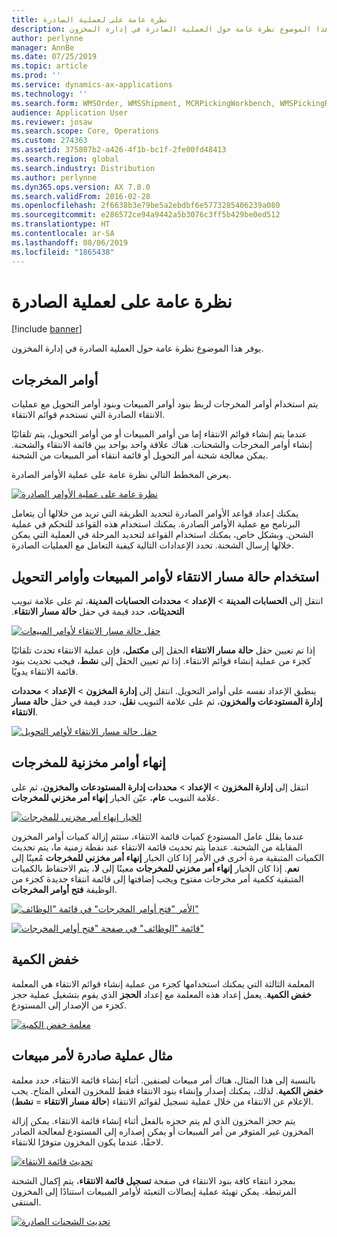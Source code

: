 ```yaml
---
title: نظرة عامة على لعملية الصادرة
description: يوفر هذا الموضوع نظرة عامة حول العملية الصادرة في إدارة المخزون.
author: perlynne
manager: AnnBe
ms.date: 07/25/2019
ms.topic: article
ms.prod: ''
ms.service: dynamics-ax-applications
ms.technology: ''
ms.search.form: WMSOrder, WMSShipment, MCRPickingWorkbench, WMSPickingRegistration, CustomFilterGroup
audience: Application User
ms.reviewer: josaw
ms.search.scope: Core, Operations
ms.custom: 274363
ms.assetid: 375807b2-a426-4f1b-bc1f-2fe00fd48413
ms.search.region: global
ms.search.industry: Distribution
ms.author: perlynne
ms.dyn365.ops.version: AX 7.0.0
ms.search.validFrom: 2016-02-28
ms.openlocfilehash: 2f6638b3e79be5a2ebdbf6e5773285406239a080
ms.sourcegitcommit: e286572ce94a9442a5b3076c3ff5b429be0ed512
ms.translationtype: HT
ms.contentlocale: ar-SA
ms.lasthandoff: 08/06/2019
ms.locfileid: "1865438"
---
```

# <a name="outbound-process-overview"></a>نظرة عامة على لعملية الصادرة

[!include [banner](../includes/banner.md)]

يوفر هذا الموضوع نظرة عامة حول العملية الصادرة في إدارة المخزون.

## <a name="output-orders"></a>أوامر المخرجات

يتم استخدام أوامر المخرجات لربط بنود أوامر المبيعات وبنود أوامر التحويل مع عمليات الانتقاء الصادرة التي تستخدم قوائم الانتقاء.

عندما يتم إنشاء قوائم الانتقاء إما من أوامر المبيعات أو من أوامر التحويل، يتم تلقائيًا إنشاء أوامر المخرجات والشحنات. هناك علاقة واحد بواحد بين قائمة الانتقاء والشحنة. يمكن معالجة شحنة أمر التحويل أو قائمة انتقاء أمر المبيعات من الشحنة. 

يعرض المخطط‬ التالي نظرة عامة على عملية الأوامر الصادرة. 

[![نظرة عامة على عملية الأوامر الصادرة](./media/outbound-order.png)](./media/outbound-order.png)

يمكنك إعداد قواعد الأوامر الصادرة لتحديد الطريقة التي تريد من خلالها أن يتعامل البرنامج مع عملية الأوامر الصادرة. يمكنك استخدام هذه القواعد للتحكم في عملية الشحن. وبشكل خاص، يمكنك استخدام القواعد لتحديد المرحلة في العملية التي يمكن خلالها إرسال الشحنة. تحدد الإعدادات التالية كيفية التعامل مع العمليات الصادرة.

## <a name="picking-route-status-for-sales-and-transfer-orders"></a>استخدام حالة مسار الانتقاء لأوامر المبيعات وأوامر التحويل 

انتقل إلى **الحسابات المدينة** \> **الإعداد** \> **محددات الحسابات المدينة‬‏‫**، ثم على علامة تبويب **التحديثات**، حدد قيمة في حقل **حالة مسار الانتقاء**.

[![حقل حالة مسار الانتقاء لأوامر المبيعات](./media/picking-route-status-sales-order.png)](./media/picking-route-status-sales-order.png)

إذا تم تعيين حقل **حالة مسار الانتقاء** الحقل إلى **مكتمل**، فإن عملية الانتقاء تحدث تلقائيًا كجزء من عملية إنشاء قوائم الانتقاء. إذا تم تعيين الحقل إلى **نشط**، فيجب تحديث بنود قائمة الانتقاء يدويًا.

ينطبق الإعداد نفسه على أوامر التحويل. انتقل إلى **إدارة المخزون** \> **الإعداد** \> **محددات إدارة المستودعات والمخزون‬**، ثم على علامة التبويب **نقل**، حدد قيمة في حقل **حالة مسار الانتقاء**.

[![حقل حالة مسار الانتقاء لأوامر التحويل](./media/picking-route-status-transfer-order.png)](./media/picking-route-status-transfer-order.png)

## <a name="end-output-inventory-orders"></a>إنهاء أوامر مخزنية للمخرجات

انتقل إلى **إدارة المخزون** \> **الإعداد** \> **محددات إدارة المستودعات والمخزون‬**، ثم على علامة التبويب **عام**، عيّن الخيار **إنهاء أمر مخزني للمخرجات**.

[![الخيار إنهاء أمر مخزني للمخرجات](./media//end-output-inventory-order.png)](./media//end-output-inventory-order.png)

عندما يقلل عامل المستودع كميات قائمة الانتقاء، ستتم إزالة كميات أوامر المخزون المقابلة من الشحنة. عندما يتم تحديث قائمة الانتقاء عند نقطة زمنية ما، يتم تحديث الكميات المتبقية مرة أخرى في الأمر إذا كان الخيار **‏‫إنهاء أمر مخزني للمخرجات‬** مُعينًا إلى **نعم**. إذا كان الخيار **‏‫إنهاء أمر مخزني للمخرجات‬** معينًا إلى **لا**، يتم الاحتفاظ بالكميات المتبقية ككمية أمر مخرجات مفتوح ويجب إضافتها إلى قائمة انتقاء جديدة كجزء من الوظيفة **فتح أوامر المخرجات**. 

[![الأمر "فتح أوامر المخرجات" في قائمة "الوظائف"](./media/open-output-order.png)](./media/open-output-order.png)

[![قائمة "الوظائف" في صفحة "فتح أوامر المخرجات"](./media/open-output-order-function.png)](./media/open-output-order-function.png)

## <a name="reduce-quantity"></a>خفض الكمية

المعلمة الثالثة التي يمكنك استخدامها كجزء من عملية إنشاء قوائم الانتقاء هي المعلمة **خفض الكمية‬**. يعمل إعداد هذه المعلمة مع إعداد **الحجز** الذي يقوم بتشغيل عملية حجز كجزء من الإصدار إلى المستودع.

[![معلمة خفض الكمية](./media/reduce-quantity.png)](./media/reduce-quantity.png)

## <a name="example-of-an-outbound-process-for-a-sales-order"></a>مثال عملية صادرة‬ لأمر مبيعات

بالنسبة إلى هذا المثال، هناك أمر مبيعات لصنفين. أثناء إنشاء قائمة الانتقاء، حدد معلمة **خفض الكمية**. لذلك، يمكنك إصدار وإنشاء بنود الانتقاء فقط للمخزون الفعلي المتاح. يجب الإعلام عن الانتقاء من خلال عملية تسجيل لقوائم الانتقاء (**حالة مسار الانتقاء** = **نشط**).

يتم حجز المخزون الذي لم يتم حجزه بالفعل أثناء إنشاء قائمة الانتقاء. يمكن إزالة المخزون غير المتوفر من أمر المبيعات أو يمكن إصداره إلى المستودع لمعالجة الصادر لاحقًا، عندما يكون المخزون متوفرًا للانتقاء.

[![تحديث قائمة الانتقاء](./media/update-picking-list.png)](./media/update-picking-list.png)

بمجرد انتقاء كافة بنود الانتقاء في صفحة **تسجيل قائمة الانتقاء**، يتم إكمال الشحنة المرتبطة. يمكن تهيئة عملية إيصالات التعبئة لأوامر المبيعات استنادًا إلى المخزون المنتقى.

[![تحديث الشحنات الصادرة](./media/outbound-shipments.png)](./media/outbound-shipments.png)
